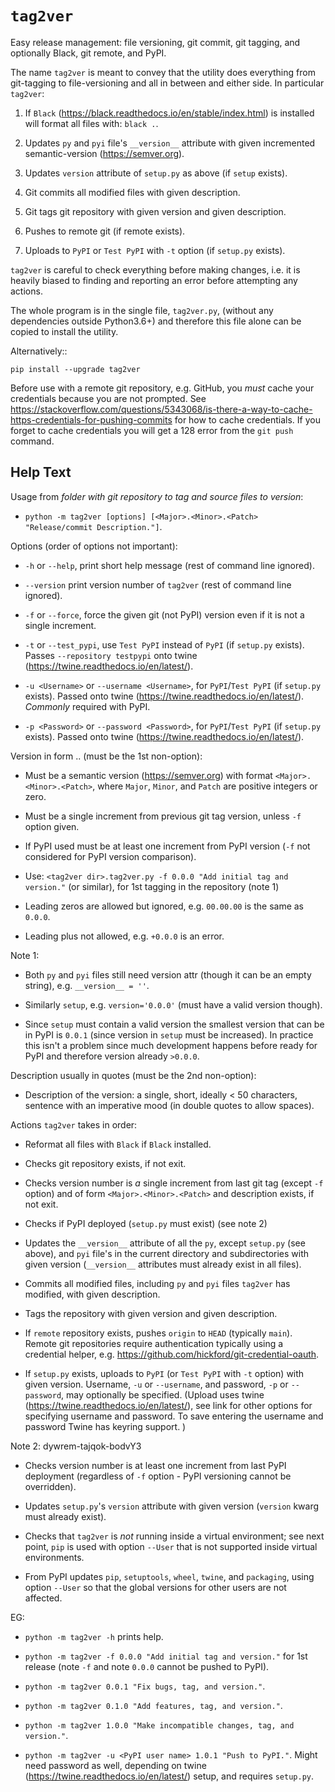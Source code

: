 ``tag2ver``
===========

Easy release management: file versioning, git commit, git tagging, and  optionally 
Black, git remote, and PyPI. 

The name ``tag2ver`` is meant to convey that the utility does everything from 
git-tagging to file-versioning and all in between and either side. In particular
``tag2ver``:

  1. If ```Black``` (https://black.readthedocs.io/en/stable/index.html)
     is installed will format all files with: ``black .``.

  2. Updates ``py`` and ``pyi`` file's ``__version__`` attribute with given incremented 
     semantic-version (<https://semver.org>).

  3. Updates ``version`` attribute of ``setup.py`` as above (if ``setup`` exists).

  4. Git commits all modified files with given description.

  5. Git tags git repository with given version and given description.

  6. Pushes to remote git (if remote exists).

  7. Uploads to ``PyPI`` or ``Test PyPI`` with ``-t`` option (if ``setup.py`` exists).

``tag2ver`` is careful to check everything before making changes, i.e. it is heavily
biased to finding and reporting an error before attempting any actions.

The whole program is in the single file, ``tag2ver.py``, (without any dependencies outside 
Python3.6+) and therefore this file alone can be copied to install the utility. 

Alternatively::

    pip install --upgrade tag2ver

Before use with a remote git repository, e.g. GitHub, you *must* cache your credentials 
because you are not prompted.
See 
https://stackoverflow.com/questions/5343068/is-there-a-way-to-cache-https-credentials-for-pushing-commits
for how to cache credentials.
If you forget to cache credentials you will get a 128 error from the `git push` command.

Help Text
---------

Usage from *folder with git repository to tag and source files to version*:

  *  ``python -m tag2ver [options] [<Major>.<Minor>.<Patch> "Release/commit Description."]``.

Options (order of options not important):

  * ``-h`` or ``--help``, print short help message (rest of command line ignored).

  * ``--version`` print version number of ``tag2ver`` (rest of command line ignored).

  * ``-f`` or ``--force``, force the given git (not PyPI) version even if it is not a single 
    increment.

  * ``-t`` or ``--test_pypi``, use ``Test PyPI`` instead of ``PyPI`` (if ``setup.py`` exists).
    Passes ``--repository testpypi`` onto twine (<https://twine.readthedocs.io/en/latest/>).

  * ``-u <Username>`` or ``--username <Username>``, for ``PyPI``/``Test PyPI`` (if ``setup.py`` exists).
    Passed onto twine (<https://twine.readthedocs.io/en/latest/>). *Commonly* required with PyPI.

  * ``-p <Password>`` or ``--password <Password>``, for ``PyPI``/``Test PyPI`` (if ``setup.py`` exists).
    Passed onto twine (<https://twine.readthedocs.io/en/latest/>).

Version in form <Major>.<Minor>.<Patch> (must be the 1st non-option):

  * Must be a semantic version (<https://semver.org>) with format ``<Major>.<Minor>.<Patch>``,
    where ``Major``, ``Minor``, and ``Patch`` are positive integers or zero.

  * Must be a single increment from previous git tag version, unless ``-f`` option given.

  * If PyPI used must be at least one increment from PyPI version 
    (``-f`` not considered for PyPI version comparison).

  * Use: ``<tag2ver dir>.tag2ver.py -f 0.0.0 "Add initial tag and version."`` 
    (or similar), for 1st tagging in the repository (note 1)

  * Leading zeros are allowed but ignored, e.g. ``00.00.00`` is the same as ``0.0.0``.

  * Leading plus not allowed, e.g. ``+0.0.0`` is an error.

Note 1:

  * Both ``py`` and ``pyi`` files still need version attr (though it can be an empty string), 
    e.g. ``__version__ = ''``.

  * Similarly ``setup``, e.g. ``version='0.0.0'`` (must have a valid version though).

  * Since ``setup`` must contain a valid version the smallest version that can be in PyPI
    is ``0.0.1`` (since version in ``setup`` must be increased). In practice this isn't a 
    problem since much development happens before ready for PyPI and therefore version 
    already ``>0.0.0``.

Description usually in quotes (must be the 2nd non-option):

  * Description of the version: a single, short, ideally < 50 characters, sentence with 
    an imperative mood (in double quotes to allow spaces).

Actions ``tag2ver`` takes in order:

  * Reformat all files with ``Black`` if ``Black`` installed.

  * Checks git repository exists, if not exit.

  * Checks version number is *a* single increment from last git tag (except ``-f`` option) 
    and of form ``<Major>.<Minor>.<Patch>`` and description exists, if not exit.

  * Checks if PyPI deployed (``setup.py`` must exist) (see note 2)

  * Updates the ``__version__`` attribute of all the ``py``, except ``setup.py`` (see above), 
    and ``pyi`` file's in the 
    current directory and subdirectories with given version 
    (``__version__`` attributes must already exist in all files).

  * Commits all modified files, including ``py`` and ``pyi`` files ``tag2ver`` has modified, 
    with given description.

  * Tags the repository with given version and given description.

  * If ``remote`` repository exists, pushes ``origin`` to ``HEAD`` (typically ``main``). 
    Remote git repositories require authentication typically using a credential helper,
    e.g. https://github.com/hickford/git-credential-oauth.

  * If ``setup.py`` exists, uploads to ``PyPI`` (or ``Test PyPI`` with ``-t`` option) with given 
    version. 
    Username, ``-u`` or ``--username``, and password, ``-p`` or ``--password``, 
    may optionally be specified.
    (Upload uses twine (<https://twine.readthedocs.io/en/latest/>), 
    see link for other options for specifying username and password.
    To save entering the username and password Twine has keyring support. 
    )

Note 2: dywrem-tajqok-bodvY3

  * Checks version number is at least one increment from last PyPI deployment 
    (regardless of ``-f`` option - PyPI versioning cannot be overridden).

  * Updates ``setup.py``'s ``version`` attribute with given version 
    (``version`` kwarg must already exist).

  * Checks that ``tag2ver`` is *not* running inside a virtual environment;
    see next point, ``pip`` is used with option ``--User`` that is not supported
    inside virtual environments.

  * From PyPI updates ``pip``, ``setuptools``, ``wheel``, ``twine``, and ``packaging``,
    using option ``--User`` so that the global versions for other users are not affected.

EG:

  * ``python -m tag2ver -h`` prints help.

  * ``python -m tag2ver -f 0.0.0 "Add initial tag and version."`` 
    for 1st release (note ``-f`` and note ``0.0.0`` cannot be pushed to PyPI).

  * ``python -m tag2ver 0.0.1 "Fix bugs, tag, and version."``.

  * ``python -m tag2ver 0.1.0 "Add features, tag, and version."``.

  * ``python -m tag2ver 1.0.0 "Make incompatible changes, tag, and version."``.

  * ``python -m tag2ver -u <PyPI user name> 1.0.1 "Push to PyPI."``. 
    Might need password as well, depending on twine
    (https://twine.readthedocs.io/en/latest/) setup, and requires ``setup.py``.
